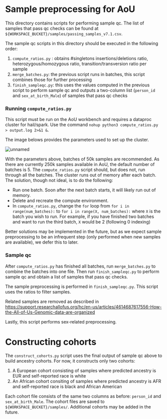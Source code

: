 # Sample preprocessing for AoU

This directory contains scripts for performing sample qc. The list of samples that pass qc checks can be found at `${WORKSPACE_BUCKET}/samples/passing_samples_v7.1.csv`. 

The sample qc scripts in this directory should be executed in the following order: 
1. `compute_ratios.py` : obtains #singletons insertions/deletions ratio, heterozygous/homozygous ratio, transition/transversion ratio per sample
2. `merge_batches.py`: the previous script runs in batches, this script combines those for further processing
3. `finish_sampleqc.py`: this uses the values computed in the previous script to perform sample qc and outputs a two-column list (`person_id` and `sex_at_birth_Male`) of samples that pass qc checks

### Running `compute_ratios.py`

This script must be run on the AoU workbench and requires a dataproc cluster for hail/spark. Use the command `nohup python3 compute_ratios.py > output.log 2>&1 &`.

The image belows provides the parameters used to set up the cluster.

![unnamed](https://github.com/CAST-genomics/cast-workflows/assets/16807372/52801a8d-d28b-4123-8011-5161d2a2a950)

With the parameters above, batches of 50k samples are recommended. As there are currently 250k samples available in AoU, the default number of batches is 5.
The `compute_ratios.py` script should, but does not, run through all the batches. The cluster runs out of memory after each batch. The solution, though not ideal, is
to do the following:
- Run one batch. Soon after the next batch starts, it will likely run out of memory.
- Delete and recreate the compute environment.
- In `compute_ratios.py`, change the `for` loop from `for i in range(num_batches):` to `for i in range(X, num_batches):` where `X` is the batch you wish to run. For example, if you have finished two batches and want to run the third batch, `X` would be 2 (following 0 indexing)

Better solutions may be implemented in the future, but as we expect sample preprocessing to be an infrequent step (only performed when new samples are available), we defer this to later.

### Sample qc

After `compute_ratios.py` has finished all batches, run `merge_batches.py` to combine the batches into one file. Then run `finish_sampleqc.py` to perform sample qc and obtain a list of samples that pass qc checks.

The sample preprocessing is performed in `finish_sampleqc.py`. This script uses the ratios to filter samples. 

Related samples are removed as described in https://support.researchallofus.org/hc/en-us/articles/4614687617556-How-the-All-of-Us-Genomic-data-are-organized

Lastly, this script performs sex-related preprocessing.

# Constructing cohorts

The `construct_cohorts.py` script uses the final output of sample qc above to build ancestry cohorts. For now, it constructs only two cohorts:
1. A European cohort consisting of samples where predicted ancestry is EUR and self-reported race is white
2. An African cohort consiting of samples where predicted ancestry is AFR and self-reported race is black and African American

Each cohort file consists of the same two columns as before: `person_id` and `sex_at_birth_Male`. The cohort files are saved to `${WORKSPACE_BUCKET}/samples/`. Additional cohorts may be added in the future.
